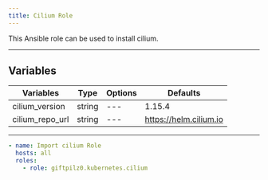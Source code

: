 ```yaml
---
title: Cilium Role
---
```


This Ansible role can be used to install cilium.

______________________________________________________________________

## Variables

| Variables       | Type   | Options | Defaults               |
| --------------- | ------ | ------- | ---------------------- |
| cilium_version  | string | ---     | 1.15.4                 |
| cilium_repo_url | string | ---     | https://helm.cilium.io |

______________________________________________________________________

```yaml
- name: Import cilium Role
  hosts: all
  roles:
    - role: giftpilz0.kubernetes.cilium
```
